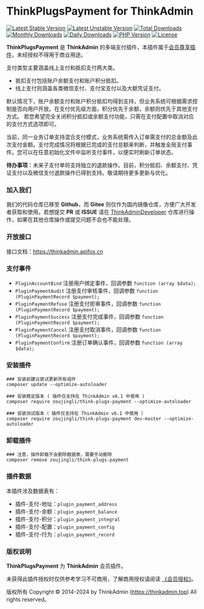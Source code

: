 # ThinkPlugsPayment for ThinkAdmin

[![Latest Stable Version](https://poser.pugx.org/zoujingli/think-plugs-payment/v/stable)](https://packagist.org/packages/zoujingli/think-plugs-payment)
[![Latest Unstable Version](https://poser.pugx.org/zoujingli/think-plugs-payment/v/unstable)](https://packagist.org/packages/zoujingli/think-plugs-payment)
[![Total Downloads](https://poser.pugx.org/zoujingli/think-plugs-payment/downloads)](https://packagist.org/packages/zoujingli/think-plugs-payment)
[![Monthly Downloads](https://poser.pugx.org/zoujingli/think-plugs-payment/d/monthly)](https://packagist.org/packages/zoujingli/think-plugs-payment)
[![Daily Downloads](https://poser.pugx.org/zoujingli/think-plugs-payment/d/daily)](https://packagist.org/packages/zoujingli/think-plugs-payment)
[![PHP Version](https://thinkadmin.top/static/icon/php-7.1.svg)](https://thinkadmin.top)
[![License](https://thinkadmin.top/static/icon/license-vip.svg)](https://thinkadmin.top/vip-introduce)

**ThinkPlugsPayment** 是 **ThinkAdmin** 的多端支付插件，本插件属于[会员尊享插件](https://thinkadmin.top/vip-introduce)，未经授权不得用于商业用途。

支付类型主要涵盖线上支付和抵扣支付两大类。

- 抵扣支付包括账户余额支付和账户积分抵扣。
- 线上支付则涵盖各类微信支付、支付宝支付以及大额凭证支付。

默认情况下，账户余额支付和账户积分抵扣均得到支持，但业务系统可根据需求控制是否向用户开放。在支付优先级方面，积分优先于余额，余额则优先于其他支付方式。
若您希望完全关闭积分抵扣或余额支付功能，只需在支付配置中取消对应的支付方式选项即可。

当前，同一业务订单支持混合支付模式，业务系统需传入订单需支付的总金额及此次支付金额。支付完成情况将根据已完成的支付总额来判断，并触发全局支付事件。您可以在任意初始化文件中监听支付事件，以便实时刷新订单状态。

**待办事项**：未来子支付单将支持独立的退款操作。目前，积分抵扣、余额支付、凭证支付以及微信支付退款操作已得到支持。敬请期待更多更新与优化。

### 加入我们

我们的代码仓库已移至 **Github**，而 **Gitee** 则仅作为国内镜像仓库，方便广大开发者获取和使用。若想提交 **PR** 或 **ISSUE** 请在 [ThinkAdminDeveloper](https://github.com/zoujingli/ThinkAdminDeveloper) 仓库进行操作，如果在其他仓库操作或提交问题不会也不能处理。

### 开放接口

接口文档：https://thinkadmin.apifox.cn

### 支付事件

* `PluginAccountBind` 注册用户绑定事件，回调参数 `function (array $data);`
* `PluginPaymentAudit` 注册支付审核事件，回调参数 `function (PluginPaymentRecord $payment);`
* `PluginPaymentRefuse` 注册支付拒审事件，回调参数 `function (PluginPaymentRecord $payment);`
* `PluginPaymentSuccess` 注册支付完成事件，回调参数 `function (PluginPaymentRecord $payment);`
* `PluginPaymentCancel` 注册支付取消事件，回调参数 `function (PluginPaymentRecord $payment);`
* `PluginPaymentConfirm` 注册订单确认事件，回调参数 `function (array $data);`

### 安装插件

```shell
### 安装前建议尝试更新所有组件
composer update --optimize-autoloader

### 安装稳定版本 ( 插件仅支持在 ThinkAdmin v6.1 中使用 )
composer require zoujingli/think-plugs-payment --optimize-autoloader

### 安装测试版本（ 插件仅支持在 ThinkAdmin v6.1 中使用 ）
composer require zoujingli/think-plugs-payment dev-master --optimize-autoloader
```

### 卸载插件

```shell
### 注意，插件卸载不会删除数据表，需要手动删除
composer remove zoujingli/think-plugs-payment
```

### 插件数据

本插件涉及数据表有：

* 插件-支付-地址：`plugin_payment_address`
* 插件-支付-余额：`plugin_payment_balance`
* 插件-支付-积分：`plugin_payment_integral`
* 插件-支付-配置：`plugin_payment_config`
* 插件-支付-行为：`plugin_payment_record`

### 版权说明

**ThinkPlugsPayment** 为 **ThinkAdmin** 会员插件。

未获得此插件授权时仅供参考学习不可商用，了解商用授权请阅读 [《会员授权》](https://thinkadmin.top/vip-introduce)。

版权所有 Copyright © 2014-2024 by ThinkAdmin (https://thinkadmin.top) All rights reserved。